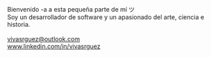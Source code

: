 Bienvenido -a a esta pequeña parte de mí ツ<br>
Soy un desarrollador de software y un apasionado del arte, ciencia e historia.<br><br>
vivasrguez@outlook.com<br>
www.linkedin.com/in/vivasrguez
